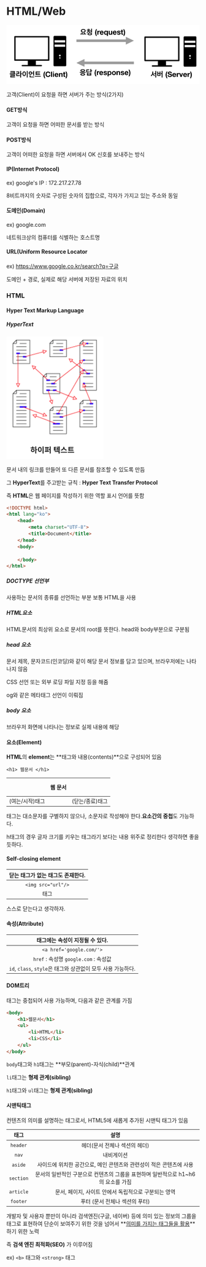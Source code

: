 # HTML/Web

![1](img\1\1.PNG)

고객(Client)이 요청을 하면 서버가 주는 방식(2가지)

#### GET방식

고객이 요청을 하면 어떠한 문서를 받는 방식

#### POST방식

고객이 어떠한 요청을 하면 서버에서 OK 신호를 보내주는 방식

#### IP(Internet Protocol)

ex) google's IP : 172.217.27.78

8비트까지의 숫자로 구성된 숫자의 집합으로, 각자가 가지고 있는 주소와 동일

#### 도메인(Domain)

ex) google.com

네트워크상의 컴퓨터를 식별하는 호스트명

#### URL(Uniform Resource Locator

ex) https://www.google.co.kr/search?q=구글

도메인 + 경로, 실제로 해당 서버에 저장된 자료의 위치



### HTML 

#### Hyper Text Markup Language



##### HyperText

![2](img\1\2.PNG)

문서 내의 링크를 만들어 또 다른 문서를 참조할 수 있도록 만듬

그 **HyperText**를 주고받는 규칙 : **Hyper Text Transfer Protocol**

즉 **HTML**은 웹 페이지를 작성하기 위한 역할 표시 언어를 뜻함



```HTML
<!DOCTYPE html>
<html lang="ko">
    <head>
        <meta charset="UTF-8">
        <title>Document</title>
    </head>
    <body>
       
    </body>
</html>
```

##### DOCTYPE 선언부

사용하는 문서의 종류를 선언하는 부분 보통 HTML을 사용

##### HTML요소

HTML문서의 최상위 요소로 문서의 root를 뜻한다. head와 body부분으로 구분됨

##### head 요소

문서 제목, 문자코드(인코딩)와 같이 해당 문서 정보를 담고 있으며, 브라우저에는 나타나지 않음

CSS 선언 또는 외부 로딩 파일 지정 등을 해줌

og와 같은 메타태그 선언이 이뤄짐

##### body 요소

브라우저 화면에 나타나는 정보로 실제 내용에 해당



#### 요소(Element)

**HTML**의 **element**는 **태그와 내용(contents)**으로 구성되어 있음

`<h1> 웹문서 </h1>`

|      <h1>       | 웹 문서 |      </h1>      |
| :-------------: | :-----: | :-------------: |
| (여는/시작)태그 |         | (닫는/종료)태그 |

태그는 대소문자를 구별하지 않으나, 소문자로 작성해야 한다.**요소간의 중첩**도 가능하다.

h태그의 경우 글자 크기를 키우는 태그라기 보다는 내용 위주로 정리한다 생각하면 좋을 듯하다.



#### Self-closing element

| 닫는 태그가 없는 태그도 존재한다. |
| :-------------------------------: |
|        `<img src="url"/>`         |
|               태그                |

스스로 닫는다고 생각하자.



#### 속성(Attribute)

|               태그에는 속성이 지정될 수 있다.                |
| :----------------------------------------------------------: |
|                   `<a href='google.com/'>`                   |
|            `href` : 속성명 `google.com` : 속성값             |
| `id`, `class`, `style`은 태그와 상관없이 모두 사용 가능하다. |



#### DOM트리

태그는 중첩되어 사용 가능하며, 다음과 같은 관계를 가짐

```html
<body>
    <h1>웹문서</h1>
    <ul>
        <li>HTML</li>
        <li>CSS</li>
    </ul>
</body>
```

`body`태그와 `h1`태그는 **부모(parent)-자식(child)**관계

`li`태그는 **형제 관계(sibling)**

`h1`태그와 `ul`태그는 **형제 관계(sibling)**



#### 시맨틱태그

컨텐츠의 의미를 설명하는 태그로서, HTML5에 새롭게 추가된 시맨틱 태그가 있음

|   태그    |                             설명                             |
| :-------: | :----------------------------------------------------------: |
| `header`  |                헤더(문서 전체나 섹션의 헤더)                 |
|   `nav`   |                          내비게이션                          |
|  `aside`  | 사이드에 위치한 공간으로, 메인 콘텐츠와 관련성이 적은 콘텐츠에 사용 |
| `section` | 문서의 일반적인 구분으로 컨텐츠의 그룹을 표현하며 일반적으로 h1~h6의 요소를 가짐 |
| `article` |     문서, 페이지, 사이트 안에서 독립적으로 구분되는 영역     |
| `footer`  |                푸터 (문서 전체나 섹션의 푸터)                |

개발자 및 사용자 뿐만이 아니라 검색엔진(구글, 네이버) 등에 의미 있는 정보의 그룹을 태그로 표현하여 단순이 보여주기 위한 것을 넘어서 **<u>의미를 가지는 태그들을 활용</u>**하기 위한 노력

즉 **검색 엔진 최적화(SEO)** 가 이루어짐

ex) `<b>` 태그와 `<strong>` 태그



